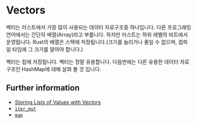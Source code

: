 # Vectors

벡터는 러스트에서 가장 많이 사용되는 데이터 자료구조중 하나입니다.
다른 프로그래밍 언어에서는 간단히 배열(Array)라고 부릅니다. 하지만 러스트는 하위 레벨의 비트에서 운영됩니다. Rust의 배열은 스택에 저장됩니다.(크기를 늘리거나 줄일 수 없으며, 컴파일 타임에 그 크기를 알아야 합니다.)

벡터는 힙에 저장됩니다. 벡터는 정말 유용합니다. 다음번에는 다른 유용한 데이터 자료구조인 HashMap에 대해 살펴 볼 것 입니다.


## Further information

- [Storing Lists of Values with Vectors](https://doc.rust-lang.org/stable/book/ch08-01-vectors.html)
- [`iter_mut`](https://doc.rust-lang.org/std/primitive.slice.html#method.iter_mut)
- [`map`](https://doc.rust-lang.org/std/iter/trait.Iterator.html#method.map)
